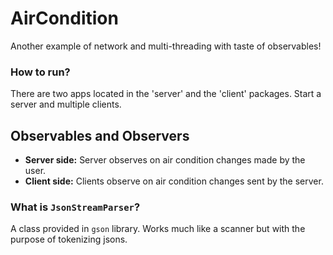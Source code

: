 # AirCondition
Another example of network and multi-threading with taste of observables!

### How to run?
There are two apps located in the 'server' and the 'client' packages. Start a server and multiple clients.

## Observables and Observers
* **Server side:** Server observes on air condition changes made by the user.
* **Client side:** Clients observe on air condition changes sent by the server.

### What is `JsonStreamParser`?
A class provided in `gson` library. Works much like a scanner but with the purpose of tokenizing jsons.
